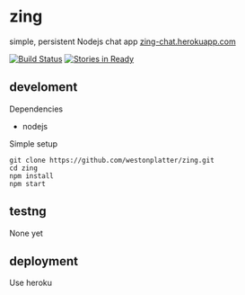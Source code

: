 zing
====
simple, persistent Nodejs chat app [zing-chat.herokuapp.com](http://zing-chat.herokuapp.com)

[![Build Status](https://travis-ci.org/westonplatter/zing.svg?branch=master)](https://travis-ci.org/westonplatter/zing)
[![Stories in Ready](https://badge.waffle.io/westonplatter/zing.png?label=ready&title=Ready)](https://waffle.io/westonplatter/zing)

## develoment

Dependencies
- nodejs

Simple setup
    
    git clone https://github.com/westonplatter/zing.git
    cd zing
    npm install
    npm start


## testng

None yet

## deployment

Use heroku
